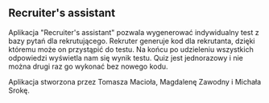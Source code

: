 ## Recruiter's assistant

Aplikacja "Recruiter's assistant" pozwala wygenerować indywidualny test z bazy pytań dla rekrutującego. Rekruter generuje kod dla rekrutanta, dzięki któremu może on przystąpić do testu. Na końcu po udzieleniu wszystkich odpowiedzi wyświetla nam się wynik testu. Quiz jest jednorazowy i nie można drugi raz go wykonać bez nowego kodu.

Aplikacja stworzona przez Tomasza Macioła, Magdalenę Zawodny i Michała Srokę.